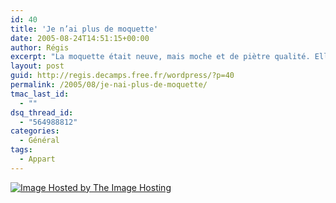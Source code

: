 ```yaml
---
id: 40
title: 'Je n’ai plus de moquette'
date: 2005-08-24T14:51:15+00:00
author: Régis
excerpt: "La moquette était neuve, mais moche et de piètre qualité. Elle va donc laisser sa place à un parquet. Première étape: l'enlever!"
layout: post
guid: http://regis.decamps.free.fr/wordpress/?p=40
permalink: /2005/08/je-nai-plus-de-moquette/
tmac_last_id:
  - ""
dsq_thread_id:
  - "564988812"
categories:
  - Général
tags:
  - Appart
---
```

<a href=http://theimagehosting.com>![Image Hosted by The Image Hosting](http://images5.theimagehosting.com/moquette.jpg)</a>
